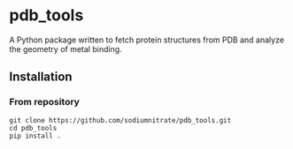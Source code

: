# pdb_tools
A Python package written to fetch protein structures from PDB and analyze the geometry of metal binding.

## Installation
### From repository
```
git clone https://github.com/sodiumnitrate/pdb_tools.git
cd pdb_tools
pip install .
```
